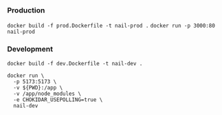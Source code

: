 ### Production
`docker build -f prod.Dockerfile -t nail-prod .`
`docker run -p 3000:80 nail-prod`

### Development
`docker build -f dev.Dockerfile -t nail-dev .`
```
docker run \
  -p 5173:5173 \
  -v ${PWD}:/app \
  -v /app/node_modules \
  -e CHOKIDAR_USEPOLLING=true \
  nail-dev
```
